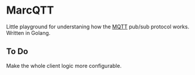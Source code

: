 # MarcQTT
Little playground for understaning how the [MQTT](http://mqtt.org/) pub/sub protocol works.
Written in Golang.

## To Do
Make the whole client logic more configurable.
